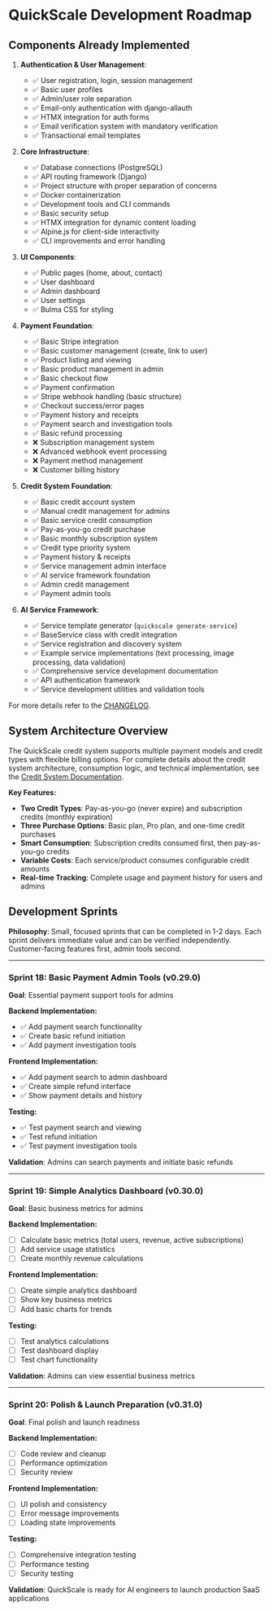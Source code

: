 # QuickScale Development Roadmap

## Components Already Implemented

1. **Authentication & User Management**:
   - ✅ User registration, login, session management
   - ✅ Basic user profiles
   - ✅ Admin/user role separation
   - ✅ Email-only authentication with django-allauth
   - ✅ HTMX integration for auth forms
   - ✅ Email verification system with mandatory verification
   - ✅ Transactional email templates

2. **Core Infrastructure**:
   - ✅ Database connections (PostgreSQL)
   - ✅ API routing framework (Django)
   - ✅ Project structure with proper separation of concerns
   - ✅ Docker containerization
   - ✅ Development tools and CLI commands
   - ✅ Basic security setup
   - ✅ HTMX integration for dynamic content loading
   - ✅ Alpine.js for client-side interactivity
   - ✅ CLI improvements and error handling

3. **UI Components**:
   - ✅ Public pages (home, about, contact)
   - ✅ User dashboard
   - ✅ Admin dashboard
   - ✅ User settings
   - ✅ Bulma CSS for styling

4. **Payment Foundation**:
   - ✅ Basic Stripe integration
   - ✅ Basic customer management (create, link to user)
   - ✅ Product listing and viewing
   - ✅ Basic product management in admin
   - ✅ Basic checkout flow
   - ✅ Payment confirmation
   - ✅ Stripe webhook handling (basic structure)
   - ✅ Checkout success/error pages
   - ✅ Payment history and receipts
   - ✅ Payment search and investigation tools
   - ✅ Basic refund processing
   - ❌ Subscription management system
   - ❌ Advanced webhook event processing
   - ❌ Payment method management
   - ❌ Customer billing history

5. **Credit System Foundation**:
   - ✅ Basic credit account system
   - ✅ Manual credit management for admins
   - ✅ Basic service credit consumption
   - ✅ Pay-as-you-go credit purchase
   - ✅ Basic monthly subscription system
   - ✅ Credit type priority system
   - ✅ Payment history & receipts
   - ✅ Service management admin interface
   - ✅ AI service framework foundation
   - ✅ Admin credit management
   - ✅ Payment admin tools

6. **AI Service Framework**:
   - ✅ Service template generator (`quickscale generate-service`)
   - ✅ BaseService class with credit integration
   - ✅ Service registration and discovery system
   - ✅ Example service implementations (text processing, image processing, data validation)
   - ✅ Comprehensive service development documentation
   - ✅ API authentication framework
   - ✅ Service development utilities and validation tools

For more details refer to the [CHANGELOG](CHANGELOG.md).

## System Architecture Overview

The QuickScale credit system supports multiple payment models and credit types with flexible billing options. For complete details about the credit system architecture, consumption logic, and technical implementation, see the [Credit System Documentation](docs/CREDIT_SYSTEM.md).

**Key Features:**
- **Two Credit Types**: Pay-as-you-go (never expire) and subscription credits (monthly expiration)
- **Three Purchase Options**: Basic plan, Pro plan, and one-time credit purchases
- **Smart Consumption**: Subscription credits consumed first, then pay-as-you-go credits
- **Variable Costs**: Each service/product consumes configurable credit amounts
- **Real-time Tracking**: Complete usage and payment history for users and admins

## Development Sprints

**Philosophy**: Small, focused sprints that can be completed in 1-2 days. Each sprint delivers immediate value and can be verified independently. Customer-facing features first, admin tools second.

---

### Sprint 18: Basic Payment Admin Tools (v0.29.0)
**Goal**: Essential payment support tools for admins

**Backend Implementation:**
- ✅ Add payment search functionality
- ✅ Create basic refund initiation
- ✅ Add payment investigation tools

**Frontend Implementation:**
- ✅ Add payment search to admin dashboard
- ✅ Create simple refund interface
- ✅ Show payment details and history

**Testing:**
- ✅ Test payment search and viewing
- ✅ Test refund initiation
- ✅ Test payment investigation tools

**Validation**: Admins can search payments and initiate basic refunds

---

### Sprint 19: Simple Analytics Dashboard (v0.30.0)
**Goal**: Basic business metrics for admins

**Backend Implementation:**
- [ ] Calculate basic metrics (total users, revenue, active subscriptions)
- [ ] Add service usage statistics
- [ ] Create monthly revenue calculations

**Frontend Implementation:**
- [ ] Create simple analytics dashboard
- [ ] Show key business metrics
- [ ] Add basic charts for trends

**Testing:**
- [ ] Test analytics calculations
- [ ] Test dashboard display
- [ ] Test chart functionality

**Validation**: Admins can view essential business metrics

---

### Sprint 20: Polish & Launch Preparation (v0.31.0)
**Goal**: Final polish and launch readiness

**Backend Implementation:**
- [ ] Code review and cleanup
- [ ] Performance optimization
- [ ] Security review

**Frontend Implementation:**
- [ ] UI polish and consistency
- [ ] Error message improvements
- [ ] Loading state improvements

**Testing:**
- [ ] Comprehensive integration testing
- [ ] Performance testing
- [ ] Security testing

**Validation**: QuickScale is ready for AI engineers to launch production SaaS applications
